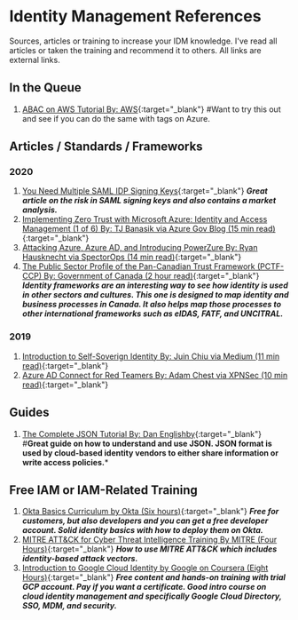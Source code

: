 # Identity Management References

Sources, articles or training to increase your IDM knowledge. I've read all articles or taken the training and recommend it to others. All links are external links.

## In the Queue
1. [ABAC on AWS Tutorial By: AWS](https://docs.aws.amazon.com/IAM/latest/UserGuide/tutorial_attribute-based-access-control.html){:target="_blank"} #Want to try this out and see if you can do the same with tags on Azure.

## Articles / Standards / Frameworks

### 2020
1. [You Need Multiple SAML IDP Signing Keys](https://www.stackallocated.com/blog/2020/saml-idp-no-shared-keys/){:target="_blank"} ***Great article on the risk in SAML signing keys and also contains a market analysis.***
2. [Implementing Zero Trust with Microsoft Azure: Identity and Access Management (1 of 6) By: TJ Banasik via Azure Gov Blog (15 min read)](https://devblogs.microsoft.com/azuregov/implementing-zero-trust-with-microsoft-azure-identity-and-access-management-1-of-6/){:target="_blank"}
3. [Attacking Azure, Azure AD, and Introducing PowerZure By: Ryan Hausknecht via SpectorOps (14 min read)](https://posts.specterops.io/attacking-azure-azure-ad-and-introducing-powerzure-ca70b330511a){:target="_blank"}
4. [The Public Sector Profile of the Pan-Canadian Trust Framework (PCTF-CCP) By: Government of Canada (2 hour read)](https://canada-ca.github.io/PCTF-CCP/){:target="_blank"} ***Identity frameworks are an interesting way to see how identity is used in other sectors and cultures. This one is designed to map identity and business processes in Canada. It also helps map those processes to other international frameworks such as eIDAS, FATF, and UNCITRAL.***

### 2019
1. [Introduction to Self-Soverign Identity By: Juin Chiu via Medium (11 min read)](https://medium.com/unitychain/intro-to-ssi-7cdac15251a7){:target="_blank"}
2. [Azure AD Connect for Red Teamers By: Adam Chest via XPNSec (10 min read)](https://blog.xpnsec.com/azuread-connect-for-redteam/){:target="_blank"}

## Guides

1. [The Complete JSON Tutorial By: Dan Englishby](https://www.codewall.co.uk/the-complete-json-tutorial-quickly-learn-json/){:target="_blank"} #**Great guide on how to understand and use JSON. JSON format is used by cloud-based identity vendors to either share information or write access policies.***

## Free IAM or IAM-Related Training

1. [Okta Basics Curriculum by Okta (Six hours)](https://www.okta.com/training/okta-basics-curriculum-for-workforce-identity/){:target="_blank"} ***Free for customers, but also developers and you can get a free developer account. Solid identity basics with how to deploy them on Okta.***
2. [MITRE ATT&CK for Cyber Threat Intelligence Training By MITRE (Four Hours)](https://attack.mitre.org/resources/training/cti/){:target="_blank"} ***How to use MITRE ATT&CK which includes identity-based attack vectors.***
3. [Introduction to Google Cloud Identity by Google on Coursera (Eight Hours)](https://www.coursera.org/learn/cloud-identity){:target="_blank"} ***Free content and hands-on training with trial GCP account. Pay if you want a certificate. Good intro course on cloud identity management and specifically Google Cloud Directory, SSO, MDM, and security.***
